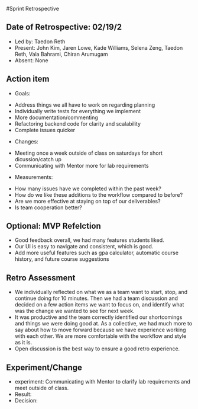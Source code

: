 #Sprint Retrospective
## Date of Retrospective: 02/19/2
* Led by: Taedon Reth
* Present: John Kim,  Jaren Lowe,  Kade Williams, Selena Zeng, Taedon Reth, Vala Bahrami, Chiran Arumugam
* Absent: None



## Action item

* Goals:
- Address things we all have to work on regarding planning
- Individually write tests for everything we implement
- More documentation/commenting
- Refactoring backend code for clarity and scalability
- Complete issues quicker

* Changes:
- Meeting once a week outside of class on saturdays for short dicussion/catch up
- Communicating with Mentor more for lab requirements

* Measurements:
- How many issues have we completed within the past week?
- How do we like these additions to the workflow compared to before?
- Are we more effective at staying on top of our deliverables?
- Is team cooperation better?

## Optional: MVP Refelction
- Good feedback overall, we had many features students liked.
- Our UI is easy to navigate and consistent, which is good.
- Add more useful features such as gpa calculator, automatic course history, and future course suggestions

## Retro Assessment

* We individually reflected on what we as a team want to start, stop, and continue doing for 10 minutes. Then we had a team discussion and decided on a few action items we want to focus on, and identify what was the change we wanted to see for next week.
* It was productive and the team correctly identified our shortcomings and things we were doing good at. As a collective, we had much more to say about how to move forward because we have experience working with each other. We are more comfortable with the workflow and style as it is.
* Open discussion is the best way to ensure a good retro experience.
  
## Experiment/Change
- experiment: Communicating with Mentor to clarify lab requirements and meet outside of class.
- Result: 
- Decision: 
